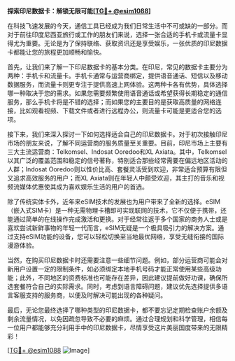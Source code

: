 **探索印尼数据卡：解锁无限可能[[TG💪+ @esim1088](https://t.me/s/esim1088)]**

在科技飞速发展的今天，通信工具已经成为我们日常生活中不可或缺的一部分。而对于前往印度尼西亚旅行或工作的朋友们来说，选择一张合适的手机卡或流量卡显得尤为重要。无论是为了保持联络、获取资讯还是享受娱乐，一张优质的印尼数据卡都能让您的旅程更加顺畅和愉快。

首先，让我们来了解一下印尼数据卡的基本分类。在印尼，常见的数据卡主要分为两种：手机卡和流量卡。手机卡通常与运营商绑定，提供语音通话、短信以及移动数据服务，而流量卡则更专注于提供高速上网体验。这两种卡各有优势，具体选择哪一种取决于您的需求。如果您需要频繁使用语音通话或希望获得长期稳定的通信服务，那么手机卡将是不错的选择；而如果您的主要目的是获取高质量的网络连接，比如观看视频、下载文件或者进行远程办公，则流量卡可能是更适合您的选项。

接下来，我们来深入探讨一下如何选择适合自己的印尼数据卡。对于初次接触印尼市场的朋友来说，了解不同运营商的服务质量至关重要。目前，印尼市场上主要有三大主流运营商：Telkomsel、Indosat Ooredoo和XL Axiata。其中，Telkomsel以其广泛的覆盖范围和稳定的信号著称，特别适合那些经常需要在偏远地区活动的人群；Indosat Ooredoo则以性价比高、套餐灵活受到欢迎，非常适合预算有限但又追求高效服务的用户；而XL Axiata则在年轻人中颇受欢迎，其主打的音乐和视频流媒体优惠使其成为喜欢娱乐生活的用户的首选。

除了传统实体卡外，近年来eSIM技术的发展也为用户带来了全新的选择。eSIM（嵌入式SIM卡）是一种无需物理卡槽即可实现联网的技术，它不仅便于携带，还能通过简单的在线操作完成激活和更换。对于经常往返于多个国家的商务人士或是喜欢尝试新鲜事物的年轻一代而言，eSIM无疑是一个极具吸引力的解决方案。通过支持eSIM功能的设备，您可以轻松切换至当地最优网络，享受无缝衔接的国际漫游体验。

当然，在购买印尼数据卡时还需要注意一些细节问题。例如，部分运营商可能会对新用户设置一定的限制条件，如必须绑定本地手机号码才能正常使用某些高级功能；此外，不同地区的资费标准也可能存在差异，因此建议提前做好功课，确保所选套餐符合自己的实际需求。同时，考虑到语言障碍问题，建议优先选择提供多语言客服支持的服务商，以便及时解决可能出现的各种疑问。

最后，无论您最终选择了哪种类型的印尼数据卡，都不要忘记定期检查账户余额及剩余流量情况，以免因疏忽导致不必要的麻烦。通过合理规划和科学管理，相信每一位用户都能够充分利用手中的印尼数据卡，尽情享受这片美丽国度带来的无限精彩！

[[TG💪+ @esim1088](https://t.me/s/esim1088) ![Image](https://i.postimg.cc/4NQfJmqS/Snipaste-2025-05-13-00-14-12.png)]